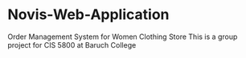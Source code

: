 # Novis-Web-Application
Order Management System for Women Clothing Store
This is a group project for CIS 5800 at Baruch College

